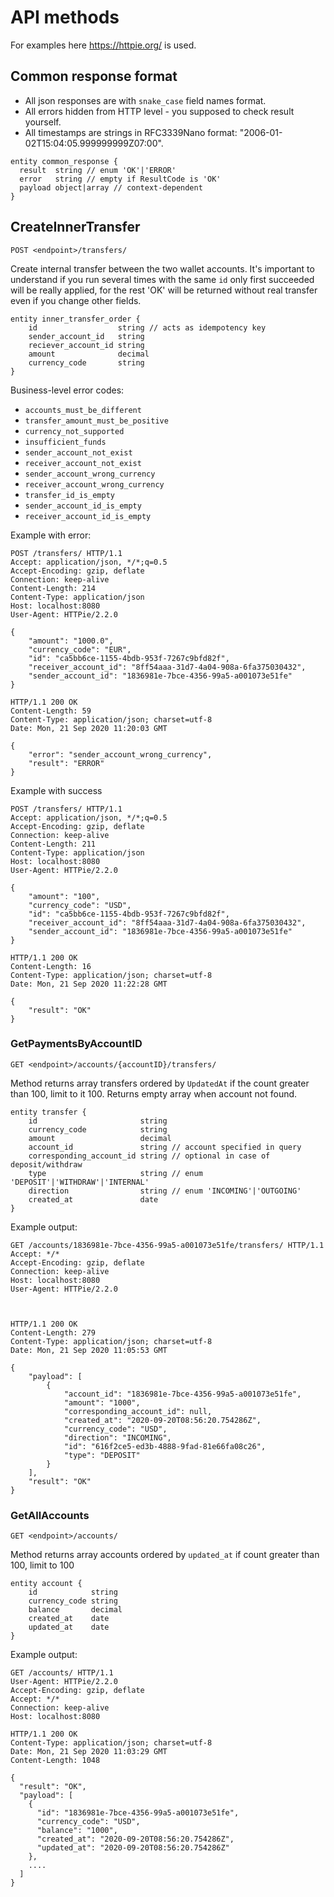 # API methods

For examples here https://httpie.org/ is used.

## Common response format

- All json responses are with `snake_case` field names format.
- All errors hidden from HTTP level - you supposed to check result yourself.
- All timestamps are strings in RFC3339Nano format: "2006-01-02T15:04:05.999999999Z07:00".

```
entity common_response {
  result  string // enum 'OK'|'ERROR'
  error   string // empty if ResultCode is 'OK'
  payload object|array // context-dependent
}
```

## CreateInnerTransfer

`POST <endpoint>/transfers/`

Create internal transfer between the two wallet accounts.
It's important to understand if you run several times with the same `id`
only first succeeded will be really applied, for the rest 'OK' will be returned
without real transfer even if you change other fields.
```
entity inner_transfer_order {
	id                  string // acts as idempotency key
	sender_account_id   string
	reciever_account_id string
	amount              decimal
	currency_code       string 
}
```

Business-level error codes:
- `accounts_must_be_different`
- `transfer_amount_must_be_positive`
- `currency_not_supported`
- `insufficient_funds`
- `sender_account_not_exist`
- `receiver_account_not_exist`
- `sender_account_wrong_currency`
- `receiver_account_wrong_currency`
- `transfer_id_is_empty`
- `sender_account_id_is_empty`
- `receiver_account_id_is_empty`

Example with error:
```
POST /transfers/ HTTP/1.1
Accept: application/json, */*;q=0.5
Accept-Encoding: gzip, deflate
Connection: keep-alive
Content-Length: 214
Content-Type: application/json
Host: localhost:8080
User-Agent: HTTPie/2.2.0

{
    "amount": "1000.0",
    "currency_code": "EUR",
    "id": "ca5bb6ce-1155-4bdb-953f-7267c9bfd82f",
    "receiver_account_id": "8ff54aaa-31d7-4a04-908a-6fa375030432",
    "sender_account_id": "1836981e-7bce-4356-99a5-a001073e51fe"
}

HTTP/1.1 200 OK
Content-Length: 59
Content-Type: application/json; charset=utf-8
Date: Mon, 21 Sep 2020 11:20:03 GMT

{
    "error": "sender_account_wrong_currency",
    "result": "ERROR"
}
```

Example with success
```
POST /transfers/ HTTP/1.1
Accept: application/json, */*;q=0.5
Accept-Encoding: gzip, deflate
Connection: keep-alive
Content-Length: 211
Content-Type: application/json
Host: localhost:8080
User-Agent: HTTPie/2.2.0

{
    "amount": "100",
    "currency_code": "USD",
    "id": "ca5bb6ce-1155-4bdb-953f-7267c9bfd82f",
    "receiver_account_id": "8ff54aaa-31d7-4a04-908a-6fa375030432",
    "sender_account_id": "1836981e-7bce-4356-99a5-a001073e51fe"
}

HTTP/1.1 200 OK
Content-Length: 16
Content-Type: application/json; charset=utf-8
Date: Mon, 21 Sep 2020 11:22:28 GMT

{
    "result": "OK"
}
```
 
### GetPaymentsByAccountID

`GET <endpoint>/accounts/{accountID}/transfers/`

Method returns array transfers ordered by `UpdatedAt` if the count greater than 100, limit to it 100.
Returns empty array when account not found.
```
entity transfer {
    id                       string
    currency_code            string
    amount                   decimal
    account_id               string // account specified in query
    corresponding_account_id string // optional in case of deposit/withdraw
    type                     string // enum 'DEPOSIT'|'WITHDRAW'|'INTERNAL'
    direction                string // enum 'INCOMING'|'OUTGOING'
    created_at               date
}
```

Example output:
```
GET /accounts/1836981e-7bce-4356-99a5-a001073e51fe/transfers/ HTTP/1.1
Accept: */*
Accept-Encoding: gzip, deflate
Connection: keep-alive
Host: localhost:8080
User-Agent: HTTPie/2.2.0



HTTP/1.1 200 OK
Content-Length: 279
Content-Type: application/json; charset=utf-8
Date: Mon, 21 Sep 2020 11:05:53 GMT

{
    "payload": [
        {
            "account_id": "1836981e-7bce-4356-99a5-a001073e51fe",
            "amount": "1000",
            "corresponding_account_id": null,
            "created_at": "2020-09-20T08:56:20.754286Z",
            "currency_code": "USD",
            "direction": "INCOMING",
            "id": "616f2ce5-ed3b-4888-9fad-81e66fa08c26",
            "type": "DEPOSIT"
        }
    ],
    "result": "OK"
}
```
 
### GetAllAccounts

`GET <endpoint>/accounts/`

Method returns array accounts ordered by `updated_at` if count greater than 100, limit to 100
```
entity account {
    id            string
    currency_code string
    balance       decimal
    created_at    date
    updated_at    date
}
```

Example output:
```
GET /accounts/ HTTP/1.1
User-Agent: HTTPie/2.2.0
Accept-Encoding: gzip, deflate
Accept: */*
Connection: keep-alive
Host: localhost:8080

HTTP/1.1 200 OK
Content-Type: application/json; charset=utf-8
Date: Mon, 21 Sep 2020 11:03:29 GMT
Content-Length: 1048

{
  "result": "OK",
  "payload": [
    {
      "id": "1836981e-7bce-4356-99a5-a001073e51fe",
      "currency_code": "USD",
      "balance": "1000",
      "created_at": "2020-09-20T08:56:20.754286Z",
      "updated_at": "2020-09-20T08:56:20.754286Z"
    },
    ....
  ]
}
```